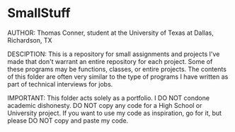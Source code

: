 # SmallStuff

AUTHOR: Thomas Conner, student at the University of Texas at Dallas, Richardson, TX

DESCIPTION: This is a repository for small assignments and projects I've made that don't 
warrant an entire repository for each project. Some of these programs may be functions, 
classes, or entire projects. The contents of this folder are often very similar to the type 
of programs I have written as part of technical interviews for jobs.

IMPORTANT: This folder acts solely as a portfolio. I DO NOT condone academic dishonesty. 
DO NOT copy any code for a High School or University project. If you want to use my code 
as inspiration, go for it, but please DO NOT copy and paste my code.
